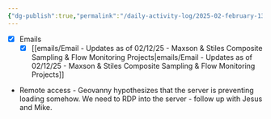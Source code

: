 ```yaml
---
{"dg-publish":true,"permalink":"/daily-activity-log/2025-02-february-13/","noteIcon":"","created":"2025-02-13T08:18:48.754-06:00"}
---
```


- [x] Emails
	- [x] [[emails/Email - Updates as of 02/12/25 - Maxson & Stiles Composite Sampling & Flow Monitoring Projects\|emails/Email - Updates as of 02/12/25 - Maxson & Stiles Composite Sampling & Flow Monitoring Projects]]
- Remote access - Geovanny hypothesizes that the server is preventing loading somehow. We need to RDP into the server - follow up with Jesus and Mike.